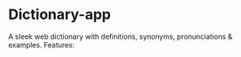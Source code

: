 # Dictionary-app
A sleek web dictionary with definitions, synonyms, pronunciations &amp; examples. Features:
